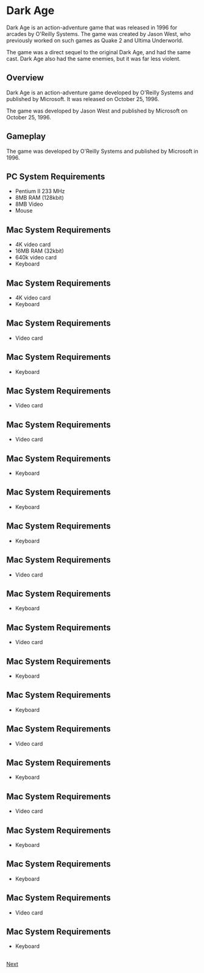 # Dark Age

Dark Age is an action-adventure game that was released in 1996 for arcades by O'Reilly Systems. The game was created by Jason West, who previously worked on such games as Quake 2 and Ultima Underworld.

The game was a direct sequel to the original Dark Age, and had the same cast. Dark Age also had the same enemies, but it was far less violent.

## Overview

Dark Age is an action-adventure game developed by O'Reilly Systems and published by Microsoft. It was released on October 25, 1996.

The game was developed by Jason West and published by Microsoft on October 25, 1996.

## Gameplay

The game was developed by O'Reilly Systems and published by Microsoft in 1996.

## PC System Requirements

*   Pentium II 233 MHz
*   8MB RAM (128kbit)
*   8MB Video
*   Mouse

## Mac System Requirements

*   4K video card
*   16MB RAM (32kbit)
*   640k video card
*   Keyboard

## Mac System Requirements

*   4K video card
*   Keyboard

## Mac System Requirements

*   Video card

## Mac System Requirements

*   Keyboard

## Mac System Requirements

*   Video card

## Mac System Requirements

*   Video card

## Mac System Requirements

*   Keyboard

## Mac System Requirements

*   Keyboard

## Mac System Requirements

*   Keyboard

## Mac System Requirements

*   Video card

## Mac System Requirements

*   Keyboard

## Mac System Requirements

*   Video card

## Mac System Requirements

*   Keyboard

## Mac System Requirements

*   Keyboard

## Mac System Requirements

*   Video card

## Mac System Requirements

*   Keyboard

## Mac System Requirements

*   Video card

## Mac System Requirements

*   Keyboard

## Mac System Requirements

*   Keyboard

## Mac System Requirements

*   Video card

## Mac System Requirements

*   Keyboard

##

[Next](143.md)